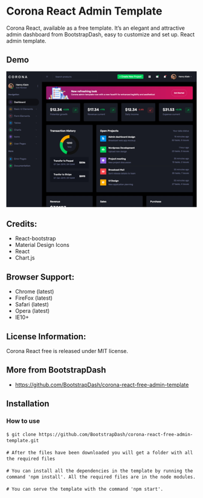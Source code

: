 # Corona React Admin Template

Corona React, available as a free template. It’s an elegant and attractive admin dashboard from BootstrapDash, easy to customize and set up. React admin template.

## Demo

[![N|Solid](screenshot.jpg)](https://github.com/tsroliveira/corona-react-free-admin-template/blob/main/template/demo_1/public/screenshot.jpg)


## Credits:

- React-bootstrap 
- Material Design Icons
- React
- Chart.js

## Browser Support: 

- Chrome (latest)
- FireFox (latest)
- Safari (latest)
- Opera (latest)
- IE10+

## License Information:

Corona React free is released under MIT license.

## More from BootstrapDash
- https://github.com/BootstrapDash/corona-react-free-admin-template


## Installation


### How to use

```
$ git clone https://github.com/BootstrapDash/corona-react-free-admin-template.git 

# After the files have been downloaded you will get a folder with all the required files

# You can install all the dependencies in the template by running the command 'npm install'. All the required files are in the node modules.

# You can serve the template with the command 'npm start'.

```
